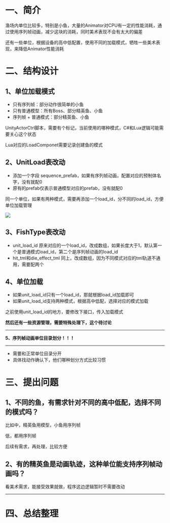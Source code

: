 # 一、简介


渔场内单位比较多，特别是小鱼，大量的Animator对CPU有一定的性能消耗，通过使用序列帧动画，减少这块的消耗，同时美术表现不会有太大的偏差



还有一些单位，根据设备的高中低配置，使用不同的加载模式，牺牲一些美术表现，来降低Animator性能消耗



# 二、结构设计


## 1、单位加载模式
+ 只有序列帧：部分动作很简单的小鱼
+ 只有普通模型：所有Boss、部分精英鱼、小鱼
+ 序列帧 + 普通模式：部分精英鱼、小鱼



UnityActorCtrl脚本，需要有个标记，当前使用的哪种模式，C#和Lua逻辑可能需要关心这个状态

Lua对应的LoadComponet需要记录创建鱼的模式

## 2、UnitLoad表改动


+ 添加一个字段 sequence_prefab，如果有序列帧动画，配置对应的预制体名字，没有就配0
+ 原有的prefab仅表示普通模型对应的prefab，没有就配0



同一个单位，如果有两种模式，需要再添加一个load_id，分不同的load_id，方便单位加载管理

![](https://cdn.nlark.com/yuque/0/2025/png/22817384/1736326000670-cb4c620f-db27-45a3-bf68-6768b57e26c0.png)



## 3、FishType表改动


+ unit_load_id 原来对应的一个load_id，改成数组，如果长度大于1，默认第一个是普通模式load_id，第二个是序列帧动画的load_id
+ hit_tml和die_effect_tml 同上，改成数组，因为不同模式对应的tml轨道不通用，需要配两个



## 4、单位加载


+ 如果unit_load_id只有一个load_id，那就根据load_id加载即可
+ 如果unit_load_id支持两种模式，根据高中低配，选择对应的模式加载



之前使用unit_load_id的地方，要修改下接口，传入加载模式

**然后还有一些资源管理，需要特殊处理下，这个待讨论**

****

**5、序列帧动画单位目录划分！！！**

****

+ 需要和正常单位目录分开
+ 具体找动作确认下，他们哪种划分方式比较习惯



# 三、提出问题


## 1、不同的鱼，有需求针对不同的高中低配，选择不同的模式吗？
比如中，精英鱼用模型，小鱼用序列帧

低，都用序列帧



后续有需求，再处理，比较方便

## 2、有的精英鱼是动画轨迹，这种单位能支持序列帧动画吗？


看美术需求，能接受效果就做，程序这边逻辑暂时不需要改动





---

# 四、总结整理


